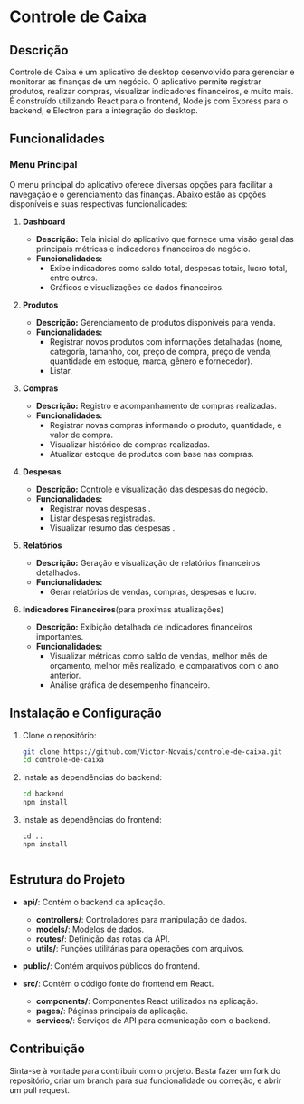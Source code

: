 # Controle de Caixa

## Descrição

Controle de Caixa é um aplicativo de desktop desenvolvido para gerenciar e monitorar as finanças de um negócio. O aplicativo permite registrar produtos, realizar compras, visualizar indicadores financeiros, e muito mais. É construído utilizando React para o frontend, Node.js com Express para o backend, e Electron para a integração do desktop.

## Funcionalidades

### Menu Principal

O menu principal do aplicativo oferece diversas opções para facilitar a navegação e o gerenciamento das finanças. Abaixo estão as opções disponíveis e suas respectivas funcionalidades:

1. **Dashboard**
   - **Descrição:** Tela inicial do aplicativo que fornece uma visão geral das principais métricas e indicadores financeiros do negócio.
   - **Funcionalidades:** 
     - Exibe indicadores como saldo total, despesas totais, lucro total, entre outros.
     - Gráficos e visualizações de dados financeiros.

2. **Produtos**
   - **Descrição:** Gerenciamento de produtos disponíveis para venda.
   - **Funcionalidades:**
     - Registrar novos produtos com informações detalhadas (nome, categoria, tamanho, cor, preço de compra, preço de venda, quantidade em estoque, marca, gênero e fornecedor).
     - Listar.

3. **Compras**
   - **Descrição:** Registro e acompanhamento de compras realizadas.
   - **Funcionalidades:**
     - Registrar novas compras informando o produto, quantidade, e valor de compra.
     - Visualizar histórico de compras realizadas.
     - Atualizar estoque de produtos com base nas compras.

4. **Despesas**
   - **Descrição:** Controle e visualização das despesas do negócio.
   - **Funcionalidades:**
     - Registrar novas despesas .
     - Listar despesas registradas.
     - Visualizar resumo das despesas .

5. **Relatórios**
   - **Descrição:** Geração e visualização de relatórios financeiros detalhados.
   - **Funcionalidades:**
     - Gerar relatórios de vendas, compras, despesas e lucro.
    

6. **Indicadores Financeiros**(para proximas atualizações)
   - **Descrição:** Exibição detalhada de indicadores financeiros importantes.
   - **Funcionalidades:**
     - Visualizar métricas como saldo de vendas, melhor mês de orçamento, melhor mês realizado, e comparativos com o ano anterior.
     - Análise gráfica de desempenho financeiro.

## Instalação e Configuração

1. Clone o repositório:
   ```bash
   git clone https://github.com/Victor-Novais/controle-de-caixa.git
   cd controle-de-caixa

2. Instale as dependências do backend:
   ```bash
   cd backend
   npm install

2. Instale as dependências do frontend:
   ```bash\
   cd ..
   npm install


## Estrutura do Projeto

- **api/**: Contém o backend da aplicação.
  - **controllers/**: Controladores para manipulação de dados.
  - **models/**: Modelos de dados.
  - **routes/**: Definição das rotas da API.
  - **utils/**: Funções utilitárias para operações com arquivos.

- **public/**: Contém arquivos públicos do frontend.

- **src/**: Contém o código fonte do frontend em React.
  - **components/**: Componentes React utilizados na aplicação.
  - **pages/**: Páginas principais da aplicação.
  - **services/**: Serviços de API para comunicação com o backend.

## Contribuição

Sinta-se à vontade para contribuir com o projeto. Basta fazer um fork do repositório, criar um branch para sua funcionalidade ou correção, e abrir um pull request.
